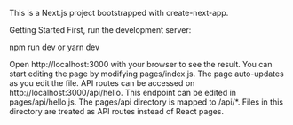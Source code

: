 This is a Next.js project bootstrapped with create-next-app.

Getting Started
First, run the development server:

npm run dev
   or
yarn dev

Open http://localhost:3000 with your browser to see the result.
You can start editing the page by modifying pages/index.js. The page auto-updates as you edit the file.
API routes can be accessed on http://localhost:3000/api/hello. This endpoint can be edited in pages/api/hello.js.
The pages/api directory is mapped to /api/*. Files in this directory are treated as API routes instead of React pages.
